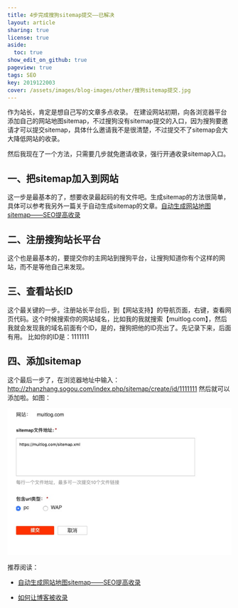 ```yaml
---
title: 4步完成搜狗sitemap提交——已解决
layout: article
sharing: true
license: true
aside:
  toc: true
show_edit_on_github: true
pageview: true
tags: SEO
key: 2019122003
cover: /assets/images/blog-images/other/搜狗sitemap提交.jpg
---
```



作为站长，肯定是想自己写的文章多点收录。
在建设网站初期，向各浏览器平台添加自己的网站地图sitemap，不过搜狗没有sitemap提交的入口，因为搜狗要邀请才可以提交sitemap，具体什么邀请我不是很清楚，不过提交不了sitemap会大大降低网站的收录。

然后我现在了一个方法，只需要几步就免邀请收录，强行开通收录sitemap入口。

## 一、把sitemap加入到网站

这一步是最基本的了，想要收录最起码的有文件吧。生成sitemap的方法很简单，具体可以参考我另外一篇关于自动生成sitemap的文章。[自动生成网站地图sitemap——SEO提高收录](https://muitlog.com/2019/11/28/sitemap-seo.html)

## 二、注册搜狗站长平台

这个也是最基本的，要提交你的主网站到搜狗平台，让搜狗知道你有个这样的网站，而不是等他自己来发现。

## 三、查看站长ID

这个最关键的一步。注册站长平台后，到【网站支持】的导航页面，右键，查看网页代码。这个时候搜索你的网站域名，比如我的我就搜索【muitlog.com】，然后我就会发现我的域名前面有个ID，是的，搜狗把他的ID亮出了。先记录下来，后面有用。
比如你的ID是：1111111

## 四、添加sitemap

这个最后一步了，在浏览器地址中输入：http://zhanzhang.sogou.com/index.php/sitemap/create/id/1111111
然后就可以添加啦。如图：


![img](/assets/images/blog-images/other/搜狗sitemap提交.jpg)



推荐阅读：
- [自动生成网站地图sitemap——SEO提高收录](https://muitlog.com/2019/11/28/sitemap-seo.html)

- [如何让博客被收录](https://muitlog.com/2019/11/12/如何让博客被收录.html)
